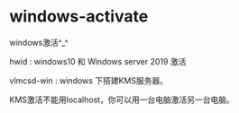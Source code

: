 # windows-activate

windows激活^_^
 
hwid : windows10 和 Windows server 2019 激活

vlmcsd-win : windows 下搭建KMS服务器。

KMS激活不能用localhost，你可以用一台电脑激活另一台电脑。
